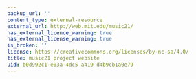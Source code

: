 ```yaml
---
backup_url: ''
content_type: external-resource
external_url: http://web.mit.edu/music21/
has_external_licence_warning: true
has_external_license_warning: true
is_broken: ''
license: https://creativecommons.org/licenses/by-nc-sa/4.0/
title: music21 project website
uid: b0d992c1-e03a-4dc5-a419-d4b9cb1a0e79
---
```

